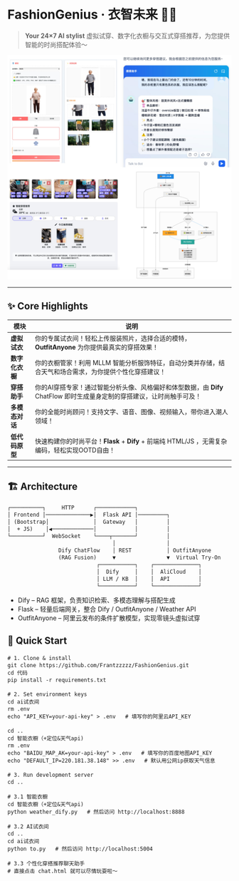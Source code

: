 # FashionGenius · 衣智未来 👗✨

> **Your 24×7 AI stylist** 虚拟试穿、数字化衣橱与交互式穿搭推荐，为您提供智能的时尚搭配体验～

<p align="center">
  <img src="./WechatIMG2091.jpg" alt="banner" width="700">
</p>

---

## ✨  Core Highlights
| 模块 | 说明 |
|------|------|
| **虚拟试衣** | 你的专属试衣间！轻松上传服装照片，选择合适的模特，**OutfitAnyone** 为你提供最真实的穿搭效果！|
| **数字化衣橱** | 你的衣橱管家！利用 MLLM 智能分析服饰特征，自动分类并存储，结合天气和场合需求，为你提供个性化穿搭建议！|
| **穿搭助手** | 你的AI穿搭专家！通过智能分析头像、风格偏好和体型数据，由 **Dify** ChatFlow 即时生成量身定制的穿搭建议，让时尚触手可及！|
| **多模态对话** | 你的全能时尚顾问！支持文字、语音、图像、视频输入，带你进入潮人领域！|
| **低代码原型** | 快速构建你的时尚平台！**Flask** + **Dify** + 前端纯 HTML/JS ，无需复杂编码，轻松实现OOTD自由！|

---

## 🏗  Architecture

```text
┌──────────┐     HTTP      ┌────────────┐
│ Frontend │──────────────▶│  Flask API │─────────┐
│ (Bootstrap│              │  Gateway   │         │
│  + JS)    │◀─────────────│            │         │
└──────────┘  WebSocket    └────┬───────┘         │
                                 │                │
                Dify ChatFlow    │ REST           │ OutfitAnyone
                (RAG Fusion)     ▼                ▼  Virtual Try‑On
                            ┌───────────┐    ┌──────────────┐
                            │  Dify     │    │  AliCloud    │
                            │ LLM / KB  │    │  API         │
                            └───────────┘    └──────────────┘
```
- Dify – RAG 框架，负责知识检索、多模态理解与搭配生成
- Flask – 轻量后端网关，整合 Dify / OutfitAnyone / Weather API
- OutfitAnyone – 阿里云发布的条件扩散模型，实现零镜头虚拟试穿

## 🚀 Quick Start
```
# 1. Clone & install
git clone https://github.com/Frantzzzzz/FashionGenius.git
cd 代码
pip install -r requirements.txt

# 2. Set environment keys
cd ai试衣间
rm .env
echo "API_KEY=your-api-key" > .env   # 填写你的阿里云API_KEY

cd ..
cd 智能衣橱（+定位&天气api)
rm .env
echo "BAIDU_MAP_AK=your-api-key" > .env   # 填写你的百度地图API_KEY
echo "DEFAULT_IP=220.181.38.148" >> .env   # 默认用公网ip获取天气信息

# 3. Run development server
cd ..

# 3.1 智能衣橱
cd 智能衣橱（+定位&天气api)
python weather_dify.py   # 然后访问 http://localhost:8888

# 3.2 AI试衣间
cd ..
cd ai试衣间
python to.py   # 然后访问 http://localhost:5004

# 3.3 个性化穿搭推荐聊天助手
# 直接点击 chat.html 就可以尽情玩耍啦～

```

